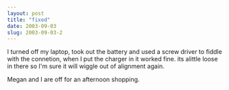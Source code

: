 ```yaml
---
layout: post
title: "fixed"
date: 2003-09-03
slug: 2003-09-03-2
---
```


I turned off my laptop, took out the battery and used a screw driver to fiddle with the connetion, when I put the charger in it worked fine.  its alittle loose in there so I&apos;m sure it will wiggle out of alignment again.

Megan and I are off for an afternoon shopping.  
